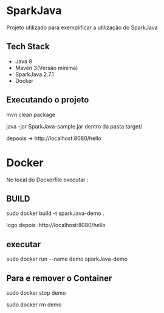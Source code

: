 # SparkJava
Projeto utilizado para exemplificar a utilização do SparkJava

## Tech Stack
* Java 8
* Maven 3(Versão mínima)
* SparkJava 2.7.1
* Docker

## Executando o projeto

mvn clean package

java -jar SparkJava-sample.jar dentro da pasta target/

depoois -> http://localhost:8080/hello

# Docker

No local do Dockerfile executar :

## BUILD 

sudo docker build -t sparkJava-demo .

logo depois :http://localhost:8080/hello

## executar

sudo docker run --name demo sparkJava-demo

## Para e remover o Container

sudo docker stop demo

sudo docker rm demo
